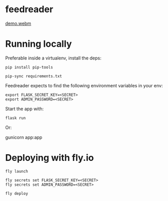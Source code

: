 # feedreader

[demo.webm](https://github.com/Jackevansevo/feedreader/assets/4996338/bf5c1b24-2a35-4885-b5f2-d18eab2500c4)


# Running locally

Preferable inside a virtualenv, install the deps:

    pip install pip-tools

    pip-sync requirements.txt

Feedreader expects to find the following environment variables in your env:

    export FLASK_SECRET_KEY=<SECRET>
    export ADMIN_PASSWORD=<SECRET>

Start the app with:

    flask run

Or:

   gunicorn app:app

# Deploying with fly.io

    fly launch

    fly secrets set FLASK_SECRET_KEY=<SECRET>
    fly secrets set ADMIN_PASSWORD=<SECRET>

    fly deploy
